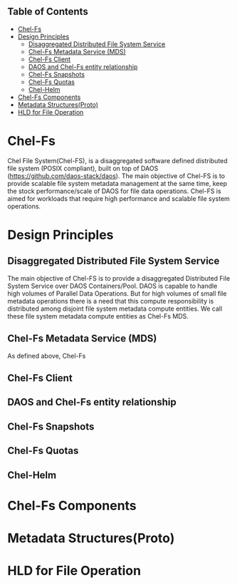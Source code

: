 

## Table of Contents

- [Chel-Fs](#chel-fs)
- [Design Principles](#design-principles)
  - [Disaggregated Distributed File System Service](#disaggregated-distributed-file-system-service)
  - [Chel-Fs Metadata Service (MDS)](#chel-fs-metadata-service-mds)
  - [Chel-Fs Client](#chel-fs-client)
  - [DAOS and Chel-Fs entity relationship](#daos-and-chel-fs-entity-relationship)
  - [Chel-Fs Snapshots](#chel-fs-snapshots)
  - [Chel-Fs Quotas](#chel-fs-quotas)
  - [Chel-Helm](#chel-helm)
- [Chel-Fs Components](#chel-fs-components)
- [Metadata Structures(Proto)](#metadata-structuresproto)
- [HLD for File Operation](#hld-for-file-operation)

# Chel-Fs

Chel File System(Chel-FS), is a disaggregated software defined distributed file system (POSIX compliant), built on top of DAOS (https://github.com/daos-stack/daos). The main objective of Chel-FS is to provide scalable file system metadata management at the same time, keep the stock performance/scale of DAOS for file data operations. Chel-FS is aimed for workloads that require high performance and scalable file system operations.

# Design Principles

## Disaggregated Distributed File System Service
The main objective of Chel-FS is to provide a disaggregated Distributed File System Service over DAOS Containers/Pool.
DAOS is capable to handle high volumes of Parallel Data Operations. But for high volumes of small file metadata operations
there is a need that this compute responsibility is distributed among disjoint file system metadata compute entities. We call these file system metadata compute entities as Chel-Fs MDS.
## Chel-Fs Metadata Service (MDS)  
As defined above, Chel-Fs
## Chel-Fs Client  
## DAOS and Chel-Fs entity relationship  
## Chel-Fs Snapshots  
## Chel-Fs Quotas
## Chel-Helm

# Chel-Fs Components

# Metadata Structures(Proto)

# HLD for File Operation

